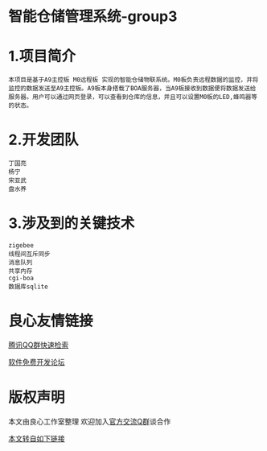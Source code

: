 # 智能仓储管理系统-group3
# 1.项目简介
	本项目是基于A9主控板 M0远程板 实现的智能仓储物联系统。M0板负责远程数据的监控，并将监控的数据发送至A9主控板。A9板本身搭载了BOA服务器，当A9板接收到数据便将数据发送给服务器。用户可以通过网页登录，可以查看到仓库的信息，并且可以设置M0板的LED,蜂鸣器等的状态。
# 2.开发团队
	丁国亮
    杨宁
    宋亚武
    盘水养
# 3.涉及到的关键技术
	zigebee 
    线程间互斥同步
    消息队列
    共享内存
    cgi-boa 
	数据库sqlite
    


 # 良心友情链接

[腾讯QQ群快速检索](http://u.720life.cn/s/8cf73f7c)

[软件免费开发论坛](http://u.720life.cn/s/bbb01dc0)

# 版权声明 

本文由良心工作室整理 欢迎加入[官方交流Q群](https://u.720life.cn/s/f2316816)谈合作

[本文转自如下链接](http://u.720life.cn/g/2e71d0f0a5c601172267ba20d3a43c6e6c5adc8db4554f318596e4c4db94542c0b61a6bd445677db034d927496e9c8f2f3e0535a9e06d555edea9ccba713ba8b6ced95c888f619a9ed44fa90158d9337865c9bc0acafc5ce3f62701b56d9941b)